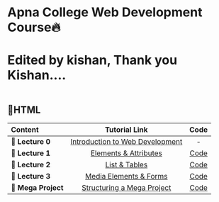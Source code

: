 # Apna College Web Development Course🔥

# Edited by kishan, Thank you Kishan....

<img src="https://github.com/kishanrajput23/Apna-College-Web-Development-Course/blob/main/Web%20Development%20Course.jpg" alt="">

## 📌HTML

| Content             |                                                         Tutorial Link                                                          |                                                      Code                                                      |
| :------------------ | :----------------------------------------------------------------------------------------------------------------------------: | :------------------------------------------------------------------------------------------------------------: |
| **🔸 Lecture 0**    | [Introduction to Web Development](https://www.youtube.com/watch?v=l1EssrLxt7E&list=PLfqMhTWNBTe3H6c9OGXb5_6wcc1Mca52n&index=1) |                                                       -                                                        |
| **🔸 Lecture 1**    |      [Elements & Attributes](https://www.youtube.com/watch?v=Rek0NWPCNOc&list=PLfqMhTWNBTe3H6c9OGXb5_6wcc1Mca52n&index=2)      |    [Code](https://github.com/kishanrajput23/Apna-College-Web-Development-Course/blob/main/HTML/index.html)     |
| **🔸 Lecture 2**    |          [List & Tables](https://www.youtube.com/watch?v=2QR11oDukn4&list=PLfqMhTWNBTe3H6c9OGXb5_6wcc1Mca52n&index=3)          |    [Code](https://github.com/kishanrajput23/Apna-College-Web-Development-Course/blob/main/HTML/index.html)     |
| **🔸 Lecture 3**    |     [Media Elements & Forms](https://www.youtube.com/watch?v=jRAZlTEZi9I&list=PLfqMhTWNBTe3H6c9OGXb5_6wcc1Mca52n&index=4)      | [Code](https://github.com/kishanrajput23/Apna-College-Web-Development-Course/blob/main/HTML/Payment_Form.html) |
| **🔸 Mega Project** |   [Structuring a Mega Project](https://www.youtube.com/watch?v=61ppyY5rUB0&list=PLfqMhTWNBTe3H6c9OGXb5_6wcc1Mca52n&index=5)    |  [Code](https://github.com/kishanrajput23/Apna-College-Web-Development-Course/tree/main/HTML/Mega%20Project)   |
